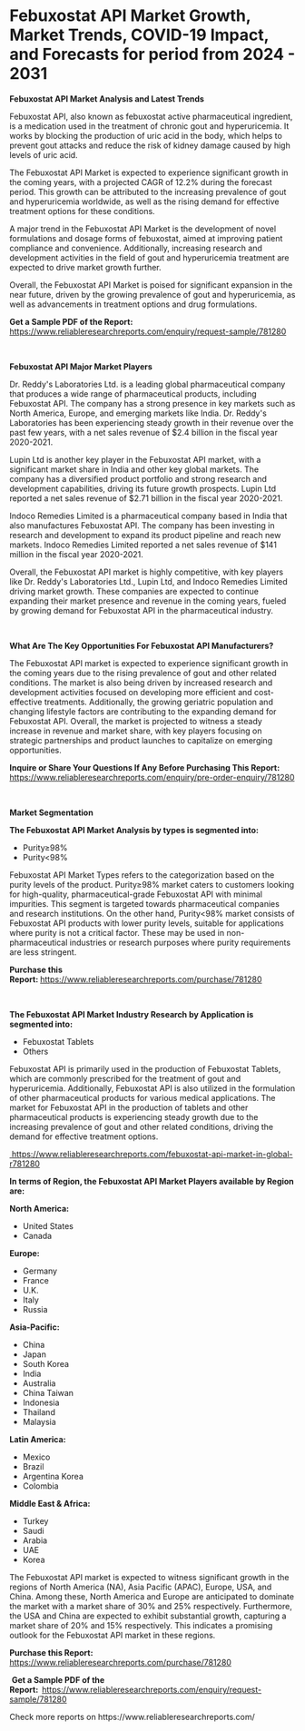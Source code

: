 <p><h1>Febuxostat API Market Growth, Market Trends, COVID-19 Impact, and Forecasts for period from 2024 - 2031</h1></p><p><strong>Febuxostat API Market Analysis and Latest Trends</strong></p>
<p><p>Febuxostat API, also known as febuxostat active pharmaceutical ingredient, is a medication used in the treatment of chronic gout and hyperuricemia. It works by blocking the production of uric acid in the body, which helps to prevent gout attacks and reduce the risk of kidney damage caused by high levels of uric acid.</p><p>The Febuxostat API Market is expected to experience significant growth in the coming years, with a projected CAGR of 12.2% during the forecast period. This growth can be attributed to the increasing prevalence of gout and hyperuricemia worldwide, as well as the rising demand for effective treatment options for these conditions.</p><p>A major trend in the Febuxostat API Market is the development of novel formulations and dosage forms of febuxostat, aimed at improving patient compliance and convenience. Additionally, increasing research and development activities in the field of gout and hyperuricemia treatment are expected to drive market growth further.</p><p>Overall, the Febuxostat API Market is poised for significant expansion in the near future, driven by the growing prevalence of gout and hyperuricemia, as well as advancements in treatment options and drug formulations.</p></p>
<p><strong>Get a Sample PDF of the Report:&nbsp;</strong> <a href="https://www.reliableresearchreports.com/enquiry/request-sample/781280">https://www.reliableresearchreports.com/enquiry/request-sample/781280</a></p>
<p>&nbsp;</p>
<p><strong>Febuxostat API Major Market Players</strong></p>
<p><p>Dr. Reddy's Laboratories Ltd. is a leading global pharmaceutical company that produces a wide range of pharmaceutical products, including Febuxostat API. The company has a strong presence in key markets such as North America, Europe, and emerging markets like India. Dr. Reddy's Laboratories has been experiencing steady growth in their revenue over the past few years, with a net sales revenue of $2.4 billion in the fiscal year 2020-2021. </p><p>Lupin Ltd is another key player in the Febuxostat API market, with a significant market share in India and other key global markets. The company has a diversified product portfolio and strong research and development capabilities, driving its future growth prospects. Lupin Ltd reported a net sales revenue of $2.71 billion in the fiscal year 2020-2021.</p><p>Indoco Remedies Limited is a pharmaceutical company based in India that also manufactures Febuxostat API. The company has been investing in research and development to expand its product pipeline and reach new markets. Indoco Remedies Limited reported a net sales revenue of $141 million in the fiscal year 2020-2021.</p><p>Overall, the Febuxostat API market is highly competitive, with key players like Dr. Reddy's Laboratories Ltd., Lupin Ltd, and Indoco Remedies Limited driving market growth. These companies are expected to continue expanding their market presence and revenue in the coming years, fueled by growing demand for Febuxostat API in the pharmaceutical industry.</p></p>
<p>&nbsp;</p>
<p><strong>What Are The Key Opportunities For Febuxostat API Manufacturers?</strong></p>
<p><p>The Febuxostat API market is expected to experience significant growth in the coming years due to the rising prevalence of gout and other related conditions. The market is also being driven by increased research and development activities focused on developing more efficient and cost-effective treatments. Additionally, the growing geriatric population and changing lifestyle factors are contributing to the expanding demand for Febuxostat API. Overall, the market is projected to witness a steady increase in revenue and market share, with key players focusing on strategic partnerships and product launches to capitalize on emerging opportunities.</p></p>
<p><strong>Inquire or Share Your Questions If Any Before Purchasing This Report:</strong> <a href="https://www.reliableresearchreports.com/enquiry/pre-order-enquiry/781280">https://www.reliableresearchreports.com/enquiry/pre-order-enquiry/781280</a></p>
<p>&nbsp;</p>
<p><strong>Market Segmentation</strong></p>
<p><strong>The Febuxostat API Market Analysis by types is segmented into:</strong></p>
<p><ul><li>Purity≥98%</li><li>Purity<98%</li></ul></p>
<p><p>Febuxostat API Market Types refers to the categorization based on the purity levels of the product. Purity≥98% market caters to customers looking for high-quality, pharmaceutical-grade Febuxostat API with minimal impurities. This segment is targeted towards pharmaceutical companies and research institutions. On the other hand, Purity<98% market consists of Febuxostat API products with lower purity levels, suitable for applications where purity is not a critical factor. These may be used in non-pharmaceutical industries or research purposes where purity requirements are less stringent.</p></p>
<p><strong>Purchase this Report:&nbsp;</strong><a href="https://www.reliableresearchreports.com/purchase/781280">https://www.reliableresearchreports.com/purchase/781280</a></p>
<p>&nbsp;</p>
<p><strong>The Febuxostat API Market Industry Research by Application is segmented into:</strong></p>
<p><ul><li>Febuxostat Tablets</li><li>Others</li></ul></p>
<p><p>Febuxostat API is primarily used in the production of Febuxostat Tablets, which are commonly prescribed for the treatment of gout and hyperuricemia. Additionally, Febuxostat API is also utilized in the formulation of other pharmaceutical products for various medical applications. The market for Febuxostat API in the production of tablets and other pharmaceutical products is experiencing steady growth due to the increasing prevalence of gout and other related conditions, driving the demand for effective treatment options.</p></p>
<p><a href="https://www.reliableresearchreports.com/febuxostat-api-market-in-global-r781280">&nbsp;https://www.reliableresearchreports.com/febuxostat-api-market-in-global-r781280</a></p>
<p><strong>In terms of Region, the Febuxostat API Market Players available by Region are:</strong></p>
<p>
    <p> <strong> North America: </strong>
        <ul>
            <li>United States</li>
            <li>Canada</li>
        </ul>
        </p> 
    <p> <strong> Europe: </strong>
        <ul>
            <li>Germany</li>
            <li>France</li>
            <li>U.K.</li>
            <li>Italy</li>
            <li>Russia</li>
        </ul>
        </p> 
    <p> <strong> Asia-Pacific: </strong>
        <ul>
            <li>China</li>
            <li>Japan</li>
            <li>South Korea</li>
            <li>India</li>
            <li>Australia</li>
            <li>China Taiwan</li>
            <li>Indonesia</li>
            <li>Thailand</li>
            <li>Malaysia</li>
        </ul>
        </p> 
    <p> <strong> Latin America: </strong>
        <ul>
            <li>Mexico</li>
            <li>Brazil</li>
            <li>Argentina Korea</li>
            <li>Colombia</li>
        </ul>
        </p> 
    <p> <strong> Middle East & Africa: </strong>
        <ul>
            <li>Turkey</li>
            <li>Saudi</li>
            <li>Arabia</li>
            <li>UAE</li>
            <li>Korea</li>
        </ul>
    </p>
    </p>
<p><p>The Febuxostat API market is expected to witness significant growth in the regions of North America (NA), Asia Pacific (APAC), Europe, USA, and China. Among these, North America and Europe are anticipated to dominate the market with a market share of 30% and 25% respectively. Furthermore, the USA and China are expected to exhibit substantial growth, capturing a market share of 20% and 15% respectively. This indicates a promising outlook for the Febuxostat API market in these regions.</p></p>
<p><strong>Purchase this Report: </strong><a href="https://www.reliableresearchreports.com/purchase/781280">https://www.reliableresearchreports.com/purchase/781280</a></p>
<p>&nbsp;<strong>Get a Sample PDF of the Report:&nbsp;&nbsp;</strong><a href="https://www.reliableresearchreports.com/enquiry/request-sample/781280">https://www.reliableresearchreports.com/enquiry/request-sample/781280</a></p>
<p><strong></strong></p>
<p>Check more reports on https://www.reliableresearchreports.com/</p>